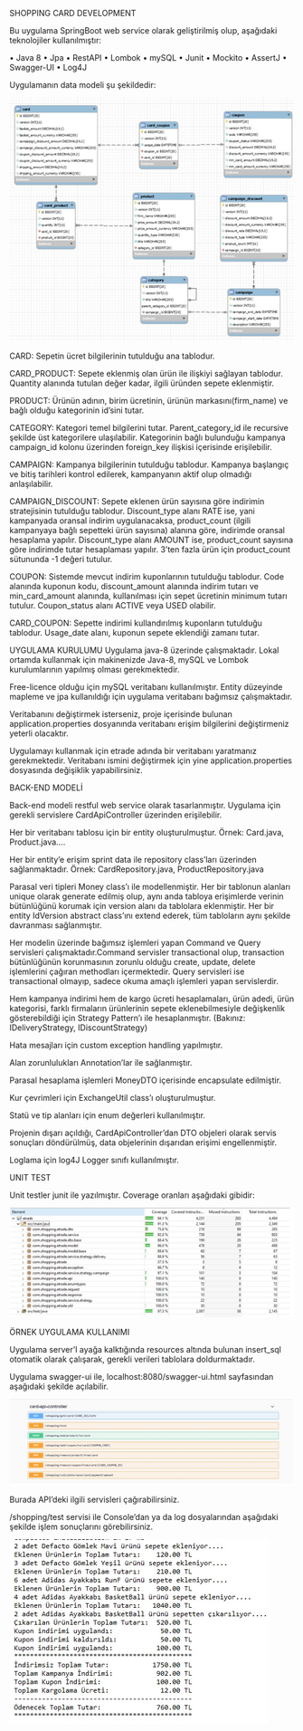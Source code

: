 SHOPPING CARD DEVELOPMENT

Bu uygulama SpringBoot web service olarak geliştirilmiş olup, aşağıdaki teknolojiler kullanılmıştır:

•	Java 8
•	Jpa
•	RestAPI
•	Lombok
•	mySQL
•	Junit
•	Mockito
•	AssertJ
•	Swagger-UI
•	Log4J

Uygulamanın data modeli şu şekildedir:

 ![alt text](src/main/images/DataModel.jpg)

CARD: Sepetin ücret bilgilerinin tutulduğu ana tablodur.

CARD_PRODUCT: Sepete eklenmiş olan ürün ile ilişkiyi sağlayan tablodur. Quantity alanında tutulan değer kadar, ilgili üründen sepete eklenmiştir.

PRODUCT: Ürünün adının, birim ücretinin, ürünün markasını(firm_name) ve bağlı olduğu kategorinin id’sini tutar.

CATEGORY: Kategori temel bilgilerini tutar. Parent_category_id ile recursive şekilde üst kategorilere ulaşılabilir. Kategorinin bağlı bulunduğu kampanya campaign_id kolonu üzerinden foreign_key ilişkisi içerisinde erişilebilir.

CAMPAIGN: Kampanya bilgilerinin tutulduğu tablodur. Kampanya başlangıç ve bitiş tarihleri kontrol edilerek, kampanyanın aktif olup olmadığı anlaşılabilir.

CAMPAIGN_DISCOUNT: Sepete eklenen ürün sayısına göre indirimin stratejisinin tutulduğu tablodur. Discount_type alanı RATE ise, yani kampanyada oransal indirim uygulanacaksa, product_count (ilgili kampanyaya bağlı sepetteki ürün sayısına) alanına göre, indirimde oransal hesaplama yapılır. Discount_type alanı AMOUNT ise, product_count sayısına göre indirimde tutar hesaplaması yapılır. 3’ten fazla ürün için product_count sütununda -1 değeri tutulur.

COUPON: Sistemde mevcut indirim kuponlarının tutulduğu tablodur. Code alanında kuponun kodu, discount_amount alanında indirim tutarı ve min_card_amount alanında, kullanılması için sepet ücretinin minimum tutarı tutulur. Coupon_status alanı ACTIVE veya USED olabilir.

CARD_COUPON: Sepette indirimi kullandırılmış kuponların tutulduğu tablodur. Usage_date alanı, kuponun sepete eklendiği zamanı tutar.


UYGULAMA KURULUMU
Uygulama java-8 üzerinde çalışmaktadır. Lokal ortamda kullanmak için makinenizde Java-8, mySQL ve Lombok kurulumlarının yapılmış olması gerekmektedir.

Free-licence olduğu için mySQL veritabanı kullanılmıştır. Entity düzeyinde mapleme ve jpa kullanıldığı için uygulama veritabanı bağımsız çalışmaktadır.

Veritabanını değiştirmek isterseniz, proje içerisinde bulunan application.properties dosyanında veritabanı erişim bilgilerini değiştirmeniz yeterli olacaktır.

Uygulamayı kullanmak için etrade adında bir veritabanı yaratmanız gerekmektedir. Veritabanı ismini değiştirmek için yine application.properties dosyasında değişiklik yapabilirsiniz.


BACK-END MODELİ

Back-end modeli restful web service olarak tasarlanmıştır. Uygulama için gerekli servislere CardApiController üzerinden erişilebilir.

Her bir veritabanı tablosu için bir entity oluşturulmuştur. Örnek: Card.java, Product.java….

Her bir entity’e erişim sprint data ile repository class’ları üzerinden sağlanmaktadır. Örnek: CardRepository.java, ProductRepository.java

Parasal veri tipleri Money class’ı ile modellenmiştir. 
Her bir tablonun alanları unique olarak generate edilmiş olup, aynı anda tabloya erişimlerde verinin bütünlüğünü korumak için version alanı da tablolara eklenmiştir. Her bir entity IdVersion abstract class’ını extend ederek, tüm tabloların aynı şekilde davranması sağlanmıştır.

Her modelin üzerinde bağımsız işlemleri yapan Command ve Query servisleri çalışmaktadır.Command servisler transactional olup, transaction bütünlüğünün korunmasının zorunlu olduğu create, update, delete işlemlerini çağıran methodları içermektedir. Query servisleri ise transactional olmayıp, sadece okuma amaçlı işlemleri yapan servislerdir.

Hem kampanya indirimi hem de kargo ücreti hesaplamaları, ürün adedi, ürün kategorisi, farklı firmaların ürünlerinin sepete eklenebilmesiyle değişkenlik gösterebildiği için Strategy Pattern’ı ile hesaplanmıştır.
(Bakınız: IDeliveryStrategy, IDiscountStrategy)

Hata mesajları için custom exception handling yapılmıştır.

Alan zorunlulukları Annotation’lar ile sağlanmıştır.

Parasal hesaplama işlemleri MoneyDTO içerisinde encapsulate edilmiştir.

Kur çevrimleri için ExchangeUtil class’ı oluşturulmuştur.

Statü ve tip alanları için enum değerleri kullanılmıştır.

Projenin dışarı açıldığı, CardApiController’dan DTO objeleri olarak servis sonuçları döndürülmüş, data objelerinin dışarıdan erişimi engellenmiştir.

Loglama için log4J Logger sınıfı kullanılmıştır.

UNIT TEST

Unit testler junit ile yazılmıştır. Coverage oranları aşağıdaki gibidir:

  ![alt text](src/main/images/UnitTests.jpg)

ÖRNEK UYGULAMA KULLANIMI

Uygulama server’I ayağa kalktığında resources altında bulunan insert_sql otomatik olarak çalışarak, gerekli verileri tablolara doldurmaktadır.

Uygulama swagger-ui ile, localhost:8080/swagger-ui.html sayfasından aşağıdaki şekilde açılabilir.

  ![alt text](src/main/images/Api.jpg)

Burada API’deki ilgili servisleri çağırabilirsiniz.

/shopping/test servisi ile Console’dan ya da log dosyalarından aşağıdaki şekilde işlem sonuçlarını görebilirsiniz. 

 ![alt text](src/main/images/Result.jpg)
 


